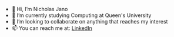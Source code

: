 - 👋 Hi, I’m Nicholas Jano
- 🌱 I’m currently studying Computing at Queen's University
- 👥 I’m looking to collaborate on anything that reaches my interest
- 📫 You can reach me at: [LinkedIn](linkedin.com/in/nicholas-jano-8b04a9213)
